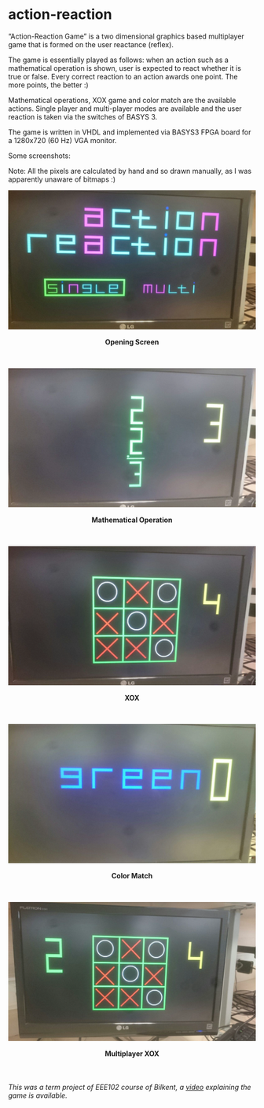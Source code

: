 # action-reaction

“Action-Reaction Game” is a two dimensional graphics based multiplayer game that is formed on the user reactance (reflex).

The game is essentially played as follows: when an action such as a mathematical operation is shown, user is expected to react whether it is true or false. Every correct reaction to an action awards one point. The more points, the better :)

Mathematical operations, XOX game and color match are the available actions.
Single player and multi-player modes are available and the user reaction is taken via the switches of BASYS 3.

The game is written in VHDL and implemented via BASYS3 FPGA board for a 1280x720 (60 Hz) VGA monitor.

Some screenshots:

Note: All the pixels are calculated by hand and so drawn manually, as I was apparently unaware of bitmaps :)

![ss_1](images/ss_1.png)
<p align="center"><b>Opening Screen</p>
<br>

![ss_2](images/ss_2.png)
<p align="center"><b>Mathematical Operation</p>
<br>

![ss_3](images/ss_3.png)
<p align="center"><b>XOX</p>
<br>

![ss_4](images/ss_4.png)
<p align="center"><b>Color Match</p>
<br>

![ss_5](images/ss_5.png)
<p align="center"><b>Multiplayer XOX</p>
<br>

<h6> This was a term project of EEE102 course of Bilkent, a <a href="https://www.youtube.com/watch?v=NXxgnfdnT3Q">video</a> explaining the game is available.
